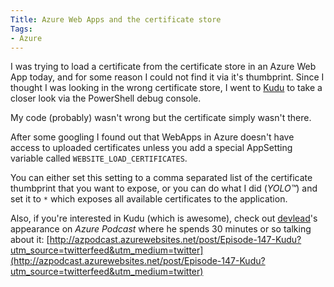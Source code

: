 ```yaml
---
Title: Azure Web Apps and the certificate store
Tags:
- Azure
---
```


I was trying to load a certificate from the certificate store in an Azure Web App today,
and for some reason I could not find it via it's thumbprint. Since I thought I was 
looking in the wrong certificate store, I went to [Kudu](https://github.com/projectkudu/kudu) 
to take a closer look via the PowerShell debug console.

My code (probably) wasn't wrong but the certificate simply wasn't there.

After some googling I found out that WebApps in Azure doesn't have access to uploaded
certificates unless you add a special AppSetting variable called `WEBSITE_LOAD_CERTIFICATES`.

You can either set this setting to a comma separated list of the certificate thumbprint that you want to expose,
or you can do what I did (*YOLO&#8482;*) and set it to `*` which exposes all available certificates
to the application.

Also, if you're interested in Kudu (which is awesome), check out [devlead](https://twitter.com/devlead)'s
appearance on *Azure Podcast* where he spends 30 minutes or so talking about it: 
[http://azpodcast.azurewebsites.net/post/Episode-147-Kudu?utm_source=twitterfeed&utm_medium=twitter](http://azpodcast.azurewebsites.net/post/Episode-147-Kudu?utm_source=twitterfeed&utm_medium=twitter)  